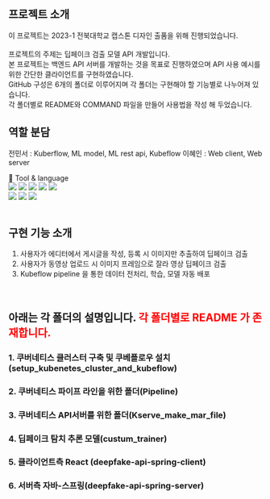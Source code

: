 ## 프로젝트 소개

이 프로젝트는 2023-1 전북대학교 캡스톤 디자인 출품을 위해 진행되었습니다.<br><br>
프로젝트의 주제는 딥페이크 검출 모델 API 개발입니다.<br>
본 프로젝트는 백엔드 API 서버를 개발하는 것을 목표로 진행하였으며 API 사용 예시를 위한 간단한 클라이언트를 구현하였습니다. <br>
GitHub 구성은 6개의 폴더로 이루어지며 각 폴더는 구현해야 할 기능별로 나누어져 있습니다.<br>
각 폴더별로 README와 COMMAND 파일을 만들어 사용법을 작성 해 두었습니다. <br>

## 역할 분담

전민서 : Kuberflow, ML model, ML rest api, Kubeflow
이혜인 : Web client, Web server 

📌 Tool & language <br>
<img src="https://img.shields.io/badge/java-F7DF1E?style=flat&logo=java&logoColor=white"/>
<img src="https://img.shields.io/badge/javascript-F7DF1E?style=flat&logo=javascript&logoColor=white"/>
<img src="https://img.shields.io/badge/react-61DAFB?style=flat&logo=react&logoColor=white"/>
<img src="https://img.shields.io/badge/springboot-6DB33F?style=flat&logo=springboot&logoColor=white"/>
<img src="https://img.shields.io/badge/pytorch-EE4C2C?style=flat&logo=pytorch&logoColor=white"/><br>
<img src="https://img.shields.io/badge/python-3776AB?style=flat&logo=python&logoColor=white"/>
<img src="https://img.shields.io/badge/kubernetes-326CE5?style=flat&logo=kubernetes&logoColor=white"/>
<img src="https://img.shields.io/badge/kubeflow-326CE5?style=flat&logo=kubeflow&logoColor=white"/><br><br>

## 구현 기능 소개
1. 사용자가 에디터에서 게시글을 작성, 등록 시 이미지만 추출하여 딥페이크 검출
2. 사용자가 동영상 업로드 시 이미지 프레임으로 잘라 영상 딥페이크 검출
3. Kubeflow pipeline 을 통한 데이터 전처리, 학습, 모델 자동 배포
<br>

## 아래는 각 폴더의 설명입니다. <span style="color:red">각 폴더별로 README 가 존재합니다.</span>
### 1. 쿠버네티스 클러스터 구축 및 쿠베플로우 설치(setup_kubenetes_cluster_and_kubeflow)
### 2. 쿠버네티스 파이프 라인을 위한 폴더(Pipeline)
### 3. 쿠버네티스 API서버를 위한 폴더(Kserve_make_mar_file)
### 4. 딥페이크 탐치 추론 모델(custum_trainer)
### 5. 클라이언트측 React (deepfake-api-spring-client) 
### 6. 서버측 자바-스프링(deepfake-api-spring-server)

